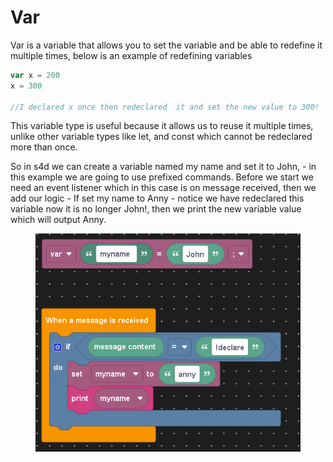 # Var

Var is a variable that allows you to set the variable and be able to redefine it multiple times, below is an example of redefining variables

```javascript
var x = 200
x = 300

//I declared x once then redeclared  it and set the new value to 300!
```

This variable type is useful because it allows us to reuse it multiple times, unlike other variable types like let, and const which cannot be redeclared more than once.



So in s4d we can create a variable named my name and set it to John, - in this example we are going to use prefixed commands. Before we start we need an event listener which in this case is on message received, then we add our logic - If set my name to Anny - notice we have redeclared this variable now it is no longer John!, then we print the new variable value which will output Anny.

<figure><img src="../../../.gitbook/assets/image (7).png" alt=""><figcaption></figcaption></figure>

